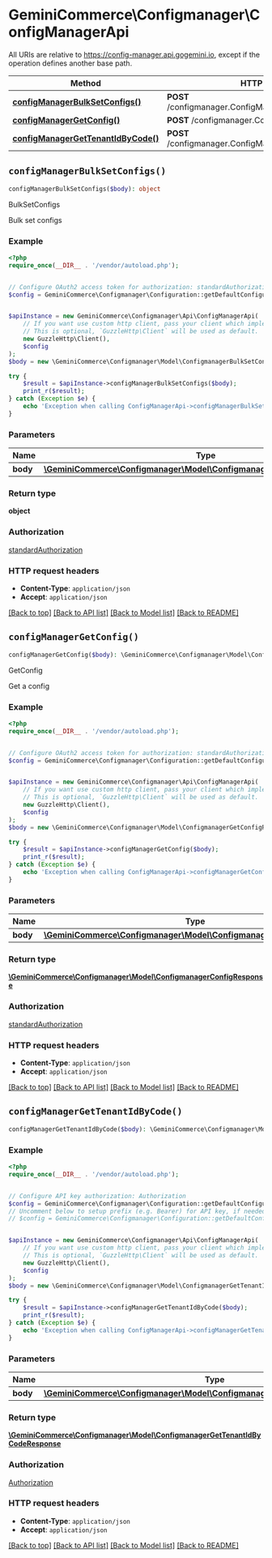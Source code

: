 # GeminiCommerce\Configmanager\ConfigManagerApi

All URIs are relative to https://config-manager.api.gogemini.io, except if the operation defines another base path.

| Method | HTTP request | Description |
| ------------- | ------------- | ------------- |
| [**configManagerBulkSetConfigs()**](ConfigManagerApi.md#configManagerBulkSetConfigs) | **POST** /configmanager.ConfigManager/BulkSetConfigs | BulkSetConfigs |
| [**configManagerGetConfig()**](ConfigManagerApi.md#configManagerGetConfig) | **POST** /configmanager.ConfigManager/GetConfig | GetConfig |
| [**configManagerGetTenantIdByCode()**](ConfigManagerApi.md#configManagerGetTenantIdByCode) | **POST** /configmanager.ConfigManager/GetTenantIdByCode |  |


## `configManagerBulkSetConfigs()`

```php
configManagerBulkSetConfigs($body): object
```

BulkSetConfigs

Bulk set configs

### Example

```php
<?php
require_once(__DIR__ . '/vendor/autoload.php');


// Configure OAuth2 access token for authorization: standardAuthorization
$config = GeminiCommerce\Configmanager\Configuration::getDefaultConfiguration()->setAccessToken('YOUR_ACCESS_TOKEN');


$apiInstance = new GeminiCommerce\Configmanager\Api\ConfigManagerApi(
    // If you want use custom http client, pass your client which implements `GuzzleHttp\ClientInterface`.
    // This is optional, `GuzzleHttp\Client` will be used as default.
    new GuzzleHttp\Client(),
    $config
);
$body = new \GeminiCommerce\Configmanager\Model\ConfigmanagerBulkSetConfigsRequest(); // \GeminiCommerce\Configmanager\Model\ConfigmanagerBulkSetConfigsRequest

try {
    $result = $apiInstance->configManagerBulkSetConfigs($body);
    print_r($result);
} catch (Exception $e) {
    echo 'Exception when calling ConfigManagerApi->configManagerBulkSetConfigs: ', $e->getMessage(), PHP_EOL;
}
```

### Parameters

| Name | Type | Description  | Notes |
| ------------- | ------------- | ------------- | ------------- |
| **body** | [**\GeminiCommerce\Configmanager\Model\ConfigmanagerBulkSetConfigsRequest**](../Model/ConfigmanagerBulkSetConfigsRequest.md)|  | |

### Return type

**object**

### Authorization

[standardAuthorization](../../README.md#standardAuthorization)

### HTTP request headers

- **Content-Type**: `application/json`
- **Accept**: `application/json`

[[Back to top]](#) [[Back to API list]](../../README.md#endpoints)
[[Back to Model list]](../../README.md#models)
[[Back to README]](../../README.md)

## `configManagerGetConfig()`

```php
configManagerGetConfig($body): \GeminiCommerce\Configmanager\Model\ConfigmanagerConfigResponse
```

GetConfig

Get a config

### Example

```php
<?php
require_once(__DIR__ . '/vendor/autoload.php');


// Configure OAuth2 access token for authorization: standardAuthorization
$config = GeminiCommerce\Configmanager\Configuration::getDefaultConfiguration()->setAccessToken('YOUR_ACCESS_TOKEN');


$apiInstance = new GeminiCommerce\Configmanager\Api\ConfigManagerApi(
    // If you want use custom http client, pass your client which implements `GuzzleHttp\ClientInterface`.
    // This is optional, `GuzzleHttp\Client` will be used as default.
    new GuzzleHttp\Client(),
    $config
);
$body = new \GeminiCommerce\Configmanager\Model\ConfigmanagerGetConfigRequest(); // \GeminiCommerce\Configmanager\Model\ConfigmanagerGetConfigRequest

try {
    $result = $apiInstance->configManagerGetConfig($body);
    print_r($result);
} catch (Exception $e) {
    echo 'Exception when calling ConfigManagerApi->configManagerGetConfig: ', $e->getMessage(), PHP_EOL;
}
```

### Parameters

| Name | Type | Description  | Notes |
| ------------- | ------------- | ------------- | ------------- |
| **body** | [**\GeminiCommerce\Configmanager\Model\ConfigmanagerGetConfigRequest**](../Model/ConfigmanagerGetConfigRequest.md)|  | |

### Return type

[**\GeminiCommerce\Configmanager\Model\ConfigmanagerConfigResponse**](../Model/ConfigmanagerConfigResponse.md)

### Authorization

[standardAuthorization](../../README.md#standardAuthorization)

### HTTP request headers

- **Content-Type**: `application/json`
- **Accept**: `application/json`

[[Back to top]](#) [[Back to API list]](../../README.md#endpoints)
[[Back to Model list]](../../README.md#models)
[[Back to README]](../../README.md)

## `configManagerGetTenantIdByCode()`

```php
configManagerGetTenantIdByCode($body): \GeminiCommerce\Configmanager\Model\ConfigmanagerGetTenantIdByCodeResponse
```



### Example

```php
<?php
require_once(__DIR__ . '/vendor/autoload.php');


// Configure API key authorization: Authorization
$config = GeminiCommerce\Configmanager\Configuration::getDefaultConfiguration()->setApiKey('Authorization', 'YOUR_API_KEY');
// Uncomment below to setup prefix (e.g. Bearer) for API key, if needed
// $config = GeminiCommerce\Configmanager\Configuration::getDefaultConfiguration()->setApiKeyPrefix('Authorization', 'Bearer');


$apiInstance = new GeminiCommerce\Configmanager\Api\ConfigManagerApi(
    // If you want use custom http client, pass your client which implements `GuzzleHttp\ClientInterface`.
    // This is optional, `GuzzleHttp\Client` will be used as default.
    new GuzzleHttp\Client(),
    $config
);
$body = new \GeminiCommerce\Configmanager\Model\ConfigmanagerGetTenantIdByCodeRequest(); // \GeminiCommerce\Configmanager\Model\ConfigmanagerGetTenantIdByCodeRequest

try {
    $result = $apiInstance->configManagerGetTenantIdByCode($body);
    print_r($result);
} catch (Exception $e) {
    echo 'Exception when calling ConfigManagerApi->configManagerGetTenantIdByCode: ', $e->getMessage(), PHP_EOL;
}
```

### Parameters

| Name | Type | Description  | Notes |
| ------------- | ------------- | ------------- | ------------- |
| **body** | [**\GeminiCommerce\Configmanager\Model\ConfigmanagerGetTenantIdByCodeRequest**](../Model/ConfigmanagerGetTenantIdByCodeRequest.md)|  | |

### Return type

[**\GeminiCommerce\Configmanager\Model\ConfigmanagerGetTenantIdByCodeResponse**](../Model/ConfigmanagerGetTenantIdByCodeResponse.md)

### Authorization

[Authorization](../../README.md#Authorization)

### HTTP request headers

- **Content-Type**: `application/json`
- **Accept**: `application/json`

[[Back to top]](#) [[Back to API list]](../../README.md#endpoints)
[[Back to Model list]](../../README.md#models)
[[Back to README]](../../README.md)
